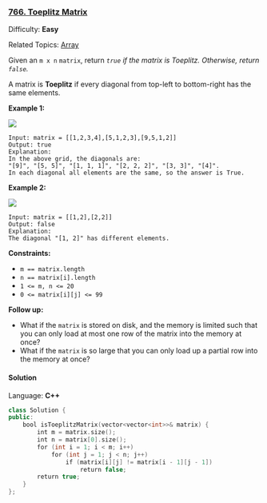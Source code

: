 ### [766\. Toeplitz Matrix](https://leetcode.com/problems/toeplitz-matrix/)

Difficulty: **Easy**

Related Topics: [Array](https://leetcode.com/tag/array/)

Given an `m x n` `matrix`, return *`true` if the matrix is Toeplitz. Otherwise, return `false`.*

A matrix is **Toeplitz** if every diagonal from top-left to bottom-right has the same elements.

**Example 1:**

![](https://assets.leetcode.com/uploads/2020/11/04/ex1.jpg)

```
Input: matrix = [[1,2,3,4],[5,1,2,3],[9,5,1,2]]
Output: true
Explanation:
In the above grid, the diagonals are:
"[9]", "[5, 5]", "[1, 1, 1]", "[2, 2, 2]", "[3, 3]", "[4]".
In each diagonal all elements are the same, so the answer is True.
```

**Example 2:**

![](https://assets.leetcode.com/uploads/2020/11/04/ex2.jpg)

```
Input: matrix = [[1,2],[2,2]]
Output: false
Explanation:
The diagonal "[1, 2]" has different elements.
```

**Constraints:**

- `m == matrix.length`
- `n == matrix[i].length`
- `1 <= m, n <= 20`
- `0 <= matrix[i][j] <= 99`

**Follow up:**

- What if the `matrix` is stored on disk, and the memory is limited such that you can only load at most one row of the matrix into the memory at once?
- What if the `matrix` is so large that you can only load up a partial row into the memory at once?

#### Solution

Language: **C++**

```c++
class Solution {
public:
    bool isToeplitzMatrix(vector<vector<int>>& matrix) {
        int m = matrix.size();
        int n = matrix[0].size();
        for (int i = 1; i < m; i++)
            for (int j = 1; j < n; j++)
                if (matrix[i][j] != matrix[i - 1][j - 1])
                    return false;
        return true;
    }
};
```
